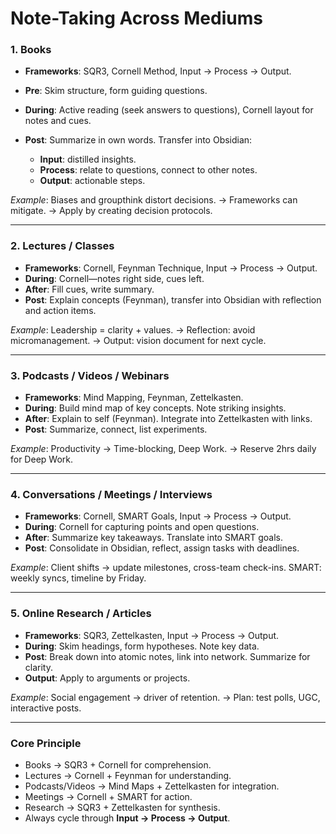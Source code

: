 # Note-Taking Across Mediums

### 1. Books

* **Frameworks**: SQR3, Cornell Method, Input → Process → Output.
* **Pre**: Skim structure, form guiding questions.
* **During**: Active reading (seek answers to questions), Cornell layout for notes and cues.
* **Post**: Summarize in own words. Transfer into Obsidian:

  * **Input**: distilled insights.
  * **Process**: relate to questions, connect to other notes.
  * **Output**: actionable steps.

*Example*: Biases and groupthink distort decisions. → Frameworks can mitigate. → Apply by creating decision protocols.

---

### 2. Lectures / Classes

* **Frameworks**: Cornell, Feynman Technique, Input → Process → Output.
* **During**: Cornell—notes right side, cues left.
* **After**: Fill cues, write summary.
* **Post**: Explain concepts (Feynman), transfer into Obsidian with reflection and action items.

*Example*: Leadership = clarity + values. → Reflection: avoid micromanagement. → Output: vision document for next cycle.

---

### 3. Podcasts / Videos / Webinars

* **Frameworks**: Mind Mapping, Feynman, Zettelkasten.
* **During**: Build mind map of key concepts. Note striking insights.
* **After**: Explain to self (Feynman). Integrate into Zettelkasten with links.
* **Post**: Summarize, connect, list experiments.

*Example*: Productivity → Time-blocking, Deep Work. → Reserve 2hrs daily for Deep Work.

---

### 4. Conversations / Meetings / Interviews

* **Frameworks**: Cornell, SMART Goals, Input → Process → Output.
* **During**: Cornell for capturing points and open questions.
* **After**: Summarize key takeaways. Translate into SMART goals.
* **Post**: Consolidate in Obsidian, reflect, assign tasks with deadlines.

*Example*: Client shifts → update milestones, cross-team check-ins. SMART: weekly syncs, timeline by Friday.

---

### 5. Online Research / Articles

* **Frameworks**: SQR3, Zettelkasten, Input → Process → Output.
* **During**: Skim headings, form hypotheses. Note key data.
* **Post**: Break down into atomic notes, link into network. Summarize for clarity.
* **Output**: Apply to arguments or projects.

*Example*: Social engagement → driver of retention. → Plan: test polls, UGC, interactive posts.

---

### Core Principle

* Books → SQR3 + Cornell for comprehension.
* Lectures → Cornell + Feynman for understanding.
* Podcasts/Videos → Mind Maps + Zettelkasten for integration.
* Meetings → Cornell + SMART for action.
* Research → SQR3 + Zettelkasten for synthesis.
* Always cycle through **Input → Process → Output**.